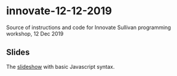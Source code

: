 # innovate-12-12-2019
Source of instructions and code for Innovate Sullivan programming workshop, 12 Dec 2019

## Slides

The [slideshow](https://docs.google.com/presentation/d/1G3ZPOtCJCUtviQLXGuoSYPIO3LPDh7fyg1CpABSeyUg/edit?usp=sharing) with basic Javascript syntax.
